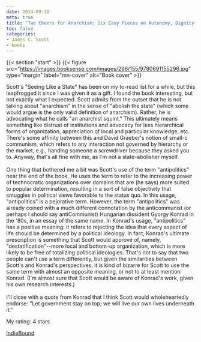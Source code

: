 ```yaml
---
date: 2014-09-18
meta: true
title: "Two Cheers for Anarchism: Six Easy Pieces on Autonomy, Dignity and Meaningful Work and Play"
toc: false
categories:
- James C. Scott
- books
---
```


{{< section "start" >}}
{{< figure src="https://images.booksense.com/images/296/155/9780691155296.jpg" type="margin" label="mn-cover" alt="Book cover" >}}

Scott's "Seeing Like a State" has been on my to-read list for a while, but this leapfrogged it since I was given it as a gift. I found the book interesting, but not exactly what I expected. Scott admits from the outset that he is not talking about "anarchism" in the sense of "abolish the state" (which some would argue is the only valid definition of anarchism). Rather, he is advocating what he calls "an anarchist squint." This ultimately means something like distrust of institutions and advocacy for less hierarchical forms of organization, appreciation of local and particular knowledge, etc. There's some affinity between this and David Graeber's notion of small-c communism, which refers to any interaction not governed by hierarchy or the market, e.g., handing someone a screwdriver because they asked you to. Anyway, that's all fine with me, as I'm not a state-abolisher myself.<br /><br />One thing that bothered me a bit was Scott's use of the term "antipolitics" near the end of the book. He uses the term to refer to the increasing power of technocratic organizations over domains that are (he says) more suited to popular determination, resulting in a sort of false objectivity that smuggles in political views favorable to the status quo. In this usage, "antipolitics" is a pejorative term. However, the term "antipolitics" was already coined with a much different connotation by the anticommunist (or perhaps I should say antiCommunist) Hungarian dissident Gyorgy Konrad in the '80s, in an essay of the same name. In Konrad's usage, "antipolitics" has a positive meaning: it refers to rejecting the idea that every aspect of life should be determined by a political ideology. In fact, Konrad's ultimate prescription is something that Scott would approve of, namely, "destatification"--more local and bottom-up organization, which is more likely to be free of totalizing political ideologies. That's not to say that two people can't use a term differently, but given the similarities between Scott's and Konrad's perspectives, it is kind of bizarre for Scott to use the same term with almost an opposite meaning, or not to at least mention Konrad. (I'm almost sure that Scott would be aware of Konrad's work, given his own research interests.)<br /><br />I'll close with a quote from Konrad that I think Scott would wholeheartedly endorse: "Let government stay on top; we will live our own lives underneath it." 

My rating: 4 stars  

[IndieBound](https://www.indiebound.org/book/9780691155296)
